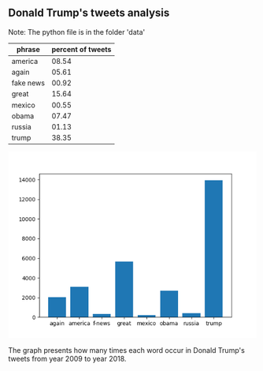 ## Donald Trump's tweets analysis

Note: The python file is in the folder 'data' 

phrase | percent of tweets | 
--- | --- |
america | 08.54 |
again | 05.61 | 
fake news | 00.92
great | 15.64
mexico | 00.55
obama | 07.47
russia | 01.13
trump | 38.35

![tweet analysis graph](my_figure.png "graph")

The graph presents how many times each word occur in Donald Trump's tweets from year 2009 to year 2018. 
